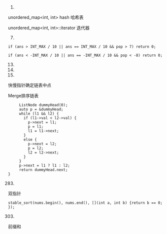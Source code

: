 1.

unordered_map<int, int> hash 哈希表

unordered_map<int, int>::iterator 迭代器 

 

7.

`if (ans > INT_MAX / 10 || ans == INT_MAX / 10 && pop > 7) return 0;`

`if (ans < -INT_MAX / 10 || ans == -INT_MAX / 10 && pop < -8) return 0;`



13.

20.

148.

快慢指针确定链表中点

Merge排序链表

```ListNode* merge(ListNode* l1, ListNode* l2) {
     ListNode dummyHead(0);
     auto p = &dummyHead;
     while (l1 && l2) {
       if (l1->val < l2->val) {
         p->next = l1;
         p = l1;
         l1 = l1->next;
       }
       else {
         p->next = l2;
         p = l2;
         l2 = l2->next;
       }
     }
     p->next = l1 ? l1 : l2;
     return dummyHead.next;
}
```



 

283.

双指针

`stable_sort(nums.begin(), nums.end(), [](int a, int b) {return b == 0; });`



303.

前缀和